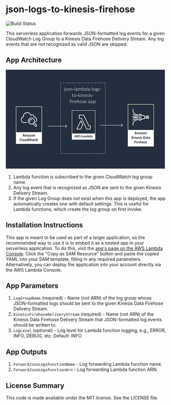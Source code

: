# json-logs-to-kinesis-firehose

![Build Status](https://codebuild.us-east-1.amazonaws.com/badges?uuid=eyJlbmNyeXB0ZWREYXRhIjoiOHM1dnF0dkwvUE1WQ2NzMnNwSTZraXQrYXhSR1Q3dTVRRnMzVWVTU1RYR2VVVlArR2s1VVZrUVk2allsdExZaTFiN0tmWTZNWm0zZ21tbWcrWFlCVmRzPSIsIml2UGFyYW1ldGVyU3BlYyI6IkVlR1N4MmdNRzZwdGhST1QiLCJtYXRlcmlhbFNldFNlcmlhbCI6MX0%3D&branch=master)

This serverless application forwards JSON-formatted log events for a given CloudWatch Log Group to a Kinesis Data Firehose Delivery Stream. Any log events that are not recognized as valid JSON are skipped.

## App Architecture

![App Architecture](https://github.com/jlhood/json-lambda-logs-to-kinesis-firehose/raw/master/images/app-architecture.png)

1. Lambda function is subscribed to the given CloudWatch log group name.
1. Any log event that is recognized as JSON are sent to the given Kinesis Delivery Stream.
1. If the given Log Group does not exist when this app is deployed, the app automatically creates one with default settings. This is useful for Lambda functions, which create the log group on first invoke.

## Installation Instructions

This app is meant to be used as part of a larger application, so the recommended way to use it is to embed it as a nested app in your serverless application. To do this, visit the [app's page on the AWS Lambda Console](https://console.aws.amazon.com/lambda/home#/create/app?applicationId=arn:aws:serverlessrepo:us-east-1:277187709615:applications/json-logs-to-kinesis-firehose). Click the "Copy as SAM Resource" button and paste the copied YAML into your SAM template, filling in any required parameters. Alternatively, you can deploy the application into your account directly via the AWS Lambda Console.

## App Parameters

1. `LogGroupName` (required) - Name (not ARN) of the log group whose JSON-formatted logs should be sent to the given Kinesis Data Firehose Delivery Stream.
1. `KinesisFirehoseDeliveryStream` (required) - Name (not ARN) of the Kinesis Data Firehose Delivery Stream that JSON-formatted log events should be written to.
1. `LogLevel` (optional) - Log level for Lambda function logging, e.g., ERROR, INFO, DEBUG, etc. Default: INFO

## App Outputs

1. `ForwardJsonLogsFunctionName` - Log forwarding Lambda function name.
1. `ForwardJsonLogsFunctionArn` - Log forwarding Lambda function ARN.

## License Summary

This code is made available under the MIT license. See the LICENSE file.
